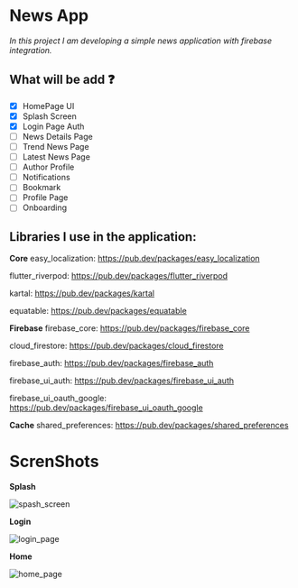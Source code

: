 # News App
*In this project I am developing a simple news application with firebase integration.*
## What will be add  ❓

- [x] HomePage UI
- [x] Splash Screen
- [x] Login Page Auth
- [ ] News Details Page
- [ ] Trend News Page
- [ ] Latest News Page
- [ ] Author Profile
- [ ] Notifications
- [ ] Bookmark
- [ ] Profile Page
- [ ] Onboarding

## Libraries I use in the application:

**Core**
easy_localization: https://pub.dev/packages/easy_localization

flutter_riverpod: https://pub.dev/packages/flutter_riverpod

kartal: https://pub.dev/packages/kartal

equatable: https://pub.dev/packages/equatable

 **Firebase**
firebase_core: https://pub.dev/packages/firebase_core

cloud_firestore: https://pub.dev/packages/cloud_firestore

firebase_auth: https://pub.dev/packages/firebase_auth

firebase_ui_auth: https://pub.dev/packages/firebase_ui_auth

firebase_ui_oauth_google: https://pub.dev/packages/firebase_ui_oauth_google

**Cache**
shared_preferences: https://pub.dev/packages/shared_preferences


# ScrenShots

**Splash**

![spash_screen](https://user-images.githubusercontent.com/86023697/227773089-142cc663-ad7d-40e7-a651-09ab530af14b.png)

**Login**

![login_page](https://user-images.githubusercontent.com/86023697/227773098-d3c25792-1243-4588-b196-a84fd2cdef07.png)

**Home**

![home_page](https://user-images.githubusercontent.com/86023697/227773101-cf8270ce-4236-45ab-91d1-1e9ced6b1733.png)



